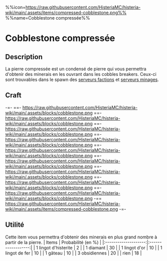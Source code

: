 %%icon=https://raw.githubusercontent.com/HisteriaMC/histeria-wiki/main/.assets/items/compressed-cobblestone.png%%
%%name=Cobblestone compressée%%
# Cobblestone compressée

## Description
La pierre compressée est un condensé de pierre qui vous permettra d'obtenir des minerais en les ouvrant dans les cobbles breakers. Ceux-ci sont trouvables dans le spawn des [serveurs factions](https://histeria.fr/wiki/mondes/serveurs-faction) et [serveurs minages](https://histeria.fr/wiki/mondes/serveurs-minage).

## Craft
-=-
 ==- https://raw.githubusercontent.com/HisteriaMC/histeria-wiki/main/.assets/blocks/cobblestone.png
 ==- https://raw.githubusercontent.com/HisteriaMC/histeria-wiki/main/.assets/blocks/cobblestone.png
 ==- https://raw.githubusercontent.com/HisteriaMC/histeria-wiki/main/.assets/blocks/cobblestone.png
 ==- https://raw.githubusercontent.com/HisteriaMC/histeria-wiki/main/.assets/blocks/cobblestone.png
 ==- https://raw.githubusercontent.com/HisteriaMC/histeria-wiki/main/.assets/blocks/cobblestone.png
 ==- https://raw.githubusercontent.com/HisteriaMC/histeria-wiki/main/.assets/blocks/cobblestone.png
 ==- https://raw.githubusercontent.com/HisteriaMC/histeria-wiki/main/.assets/blocks/cobblestone.png
 ==- https://raw.githubusercontent.com/HisteriaMC/histeria-wiki/main/.assets/blocks/cobblestone.png
 ==- https://raw.githubusercontent.com/HisteriaMC/histeria-wiki/main/.assets/blocks/cobblestone.png
 -== https://raw.githubusercontent.com/HisteriaMC/histeria-wiki/main/.assets/items/compressed-cobblestone.png
-=-

## Utilité
Cette item vous permettra d'obtenir des minerais en plus grand nombre à partir de la pierre.
| Items                | Probabilité (en %) |
|:--------------------:|:------------------:|
| 1 lingot d'histerite | 2                  |
| 1 diamant            | 30                 |
| 1 lingot d'or        | 10                 |
| 1 lingot de fer      | 10                 |
| 1 gâteau             | 10                 |
| 3 obsidiennes        | 20                 |
| rien                 | 18                 |
